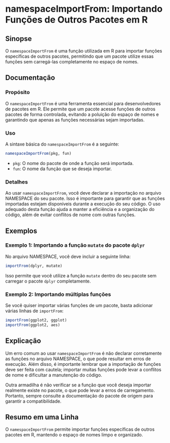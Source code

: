 <!--
Meta Description: # namespaceImportFrom: Importando Funções de Outros Pacotes em R ## Sinopse O `namespaceImportFrom` é uma função utilizada em R para importar funções ...
Meta Keywords: funções, que, pacote, namespaceimportfrom, função
-->

# namespaceImportFrom: Importando Funções de Outros Pacotes em R

## Sinopse
O `namespaceImportFrom` é uma função utilizada em R para importar funções específicas de outros pacotes, permitindo que um pacote utilize essas funções sem carregá-las completamente no espaço de nomes.

## Documentação
### Propósito
O `namespaceImportFrom` é uma ferramenta essencial para desenvolvedores de pacotes em R. Ele permite que um pacote acesse funções de outros pacotes de forma controlada, evitando a poluição do espaço de nomes e garantindo que apenas as funções necessárias sejam importadas.

### Uso
A sintaxe básica do `namespaceImportFrom` é a seguinte:

```r
namespaceImportFrom(pkg, fun)
```

- `pkg`: O nome do pacote de onde a função será importada.
- `fun`: O nome da função que se deseja importar.

### Detalhes
Ao usar `namespaceImportFrom`, você deve declarar a importação no arquivo NAMESPACE do seu pacote. Isso é importante para garantir que as funções importadas estejam disponíveis durante a execução do seu código. O uso adequado desta função ajuda a manter a eficiência e a organização do código, além de evitar conflitos de nome com outras funções.

## Exemplos
### Exemplo 1: Importando a função `mutate` do pacote `dplyr`
No arquivo NAMESPACE, você deve incluir a seguinte linha:

```r
importFrom(dplyr, mutate)
```

Isso permite que você utilize a função `mutate` dentro do seu pacote sem carregar o pacote `dplyr` completamente.

### Exemplo 2: Importando múltiplas funções
Se você quiser importar várias funções de um pacote, basta adicionar várias linhas de `importFrom`:

```r
importFrom(ggplot2, ggplot)
importFrom(ggplot2, aes)
```

## Explicação
Um erro comum ao usar `namespaceImportFrom` é não declarar corretamente as funções no arquivo NAMESPACE, o que pode resultar em erros de execução. Além disso, é importante lembrar que a importação de funções deve ser feita com cautela; importar muitas funções pode levar a conflitos de nome e dificultar a manutenção do código. 

Outra armadilha é não verificar se a função que você deseja importar realmente existe no pacote, o que pode levar a erros de carregamento. Portanto, sempre consulte a documentação do pacote de origem para garantir a compatibilidade.

## Resumo em uma Linha
O `namespaceImportFrom` permite importar funções específicas de outros pacotes em R, mantendo o espaço de nomes limpo e organizado.